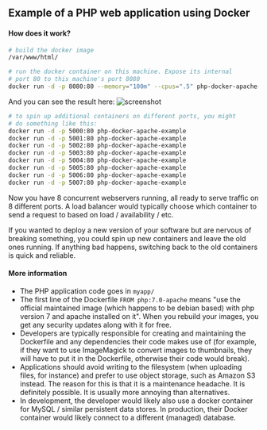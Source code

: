 ## Example of a PHP web application using Docker

#### How does it work?

```bash
# build the docker image
/var/www/html/

# run the docker container on this machine. Expose its internal
# port 80 to this machine's port 8080
docker run -d -p 8080:80 --memory="100m" --cpus=".5" php-docker-apache-example
```

And you can see the result here:
![screenshot](https://raw.githubusercontent.com/fuhrysteve/php-docker-apache-example/master/example.jpg)

```bash
# to spin up additional containers on different ports, you might
# do something like this:
docker run -d -p 5000:80 php-docker-apache-example
docker run -d -p 5001:80 php-docker-apache-example
docker run -d -p 5002:80 php-docker-apache-example
docker run -d -p 5003:80 php-docker-apache-example
docker run -d -p 5004:80 php-docker-apache-example
docker run -d -p 5005:80 php-docker-apache-example
docker run -d -p 5006:80 php-docker-apache-example
docker run -d -p 5007:80 php-docker-apache-example
```

Now you have 8 concurrent webservers running, all ready to serve
traffic on 8 different ports. A load balancer would typically
choose which container to send a request to based on load /
availability / etc.

If you wanted to deploy a new version of your software but are nervous
of breaking something, you could spin up new containers and leave the
old ones running. If anything bad happens, switching back to the old
containers is quick and reliable.

#### More information

- The PHP application code goes in `myapp/`
- The first line of the Dockerfile `FROM php:7.0-apache` means "use
  the official maintained image (which happens to be debian based)
  with php version 7 and apache installed on it". When you rebuild your
  images, you get any security updates along with it for free.
- Developers are typically responsible for creating and maintaining
  the Dockerfile and any dependencies their code makes use of (for
  example, if they want to use ImageMagick to convert images to
  thumbnails, they will have to put it in the Dockerfile, otherwise
  their code would break).
- Applications should avoid writing to the filesystem (when uploading
  files, for instance) and prefer to use object storage, such as
  Amazon S3 instead. The reason for this is that it is a maintenance
  headache. It is definitely possible. It is usually more annoying
  than alternatives.
- In development, the developer would likely also use a docker container
  for MySQL / similar persistent data stores. In production, their Docker
  container would likely connect to a different (managed) database.
